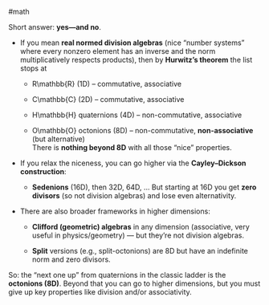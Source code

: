 #math 

Short answer: **yes—and no**.

- If you mean **real normed division algebras** (nice “number systems” where every nonzero element has an inverse and the norm multiplicatively respects products), then by **Hurwitz’s theorem** the list stops at
    
    - R\mathbb{R} (1D) – commutative, associative
        
    - C\mathbb{C} (2D) – commutative, associative
        
    - H\mathbb{H} quaternions (4D) – non-commutative, associative
        
    - O\mathbb{O} octonions (8D) – non-commutative, **non-associative** (but alternative)  
        There is **nothing beyond 8D** with all those “nice” properties.
        
- If you relax the niceness, you can go higher via the **Cayley–Dickson construction**:
    
    - **Sedenions** (16D), then 32D, 64D, … But starting at 16D you get **zero divisors** (so not division algebras) and lose even alternativity.
        
- There are also broader frameworks in higher dimensions:
    
    - **Clifford (geometric) algebras** in any dimension (associative, very useful in physics/geometry) — but they’re not division algebras.
        
    - **Split** versions (e.g., split-octonions) are 8D but have an indefinite norm and zero divisors.
        

So: the “next one up” from quaternions in the classic ladder is the **octonions (8D)**. Beyond that you can go to higher dimensions, but you must give up key properties like division and/or associativity.